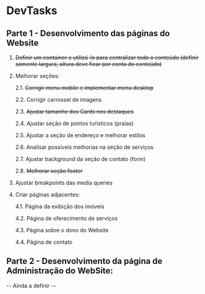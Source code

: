 <h1>DevTasks</h1>

<h2>Parte 1 - Desenvolvimento das páginas do Website</h2>

1. <s> Definir um container e utilizá-lo para centralizar todo o conteúdo (definir somente largura, altura deve ficar por conta do conteúdo) </s>

2. Melhorar seções:
    <p>2.1. <s>Corrigir menu mobile e implementar menu desktop</s></p>
    <p>2.2. Corrigir carrossel de imagens</p>
    <p>2.3. <s>Ajustar tamanho dos Cards nos destaques</s></p>
    <p>2.4. Ajustar seção de pontos turísticos (praias)</p>
    <p>2.5. Ajustar a seção de endereço e melhorar estilos</p>
    <p>2.6. Analisar possíveis melhorias na seção de serviços</p>
    <p>2.7. Ajustar background da seção de contato (form)</p>
    <p>2.8. <s>Melhorar seção footer</s></p>

3. Ajustar breakpoints das media queries
4. Criar páginas adjacentes:
    <p>4.1. Página da exibição dos imóveis</p>
    <p>4.2. Página de oferecimento de serviços</p>
    <p>4.3. Página sobre o dono do Website</p>
    <p>4.4. Página de contato</p>

<h2>Parte 2 - Desenvolvimento da página de Administração do WebSite:</h2>
    -- Ainda a definir --

